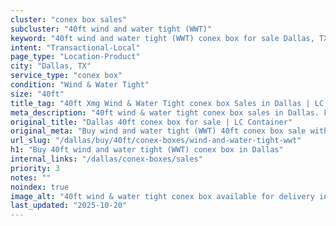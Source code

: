 ```yaml
---
cluster: "conex box sales"
subcluster: "40ft wind and water tight (WWT)"
keyword: "40ft wind and water tight (WWT) conex box for sale Dallas, TX"
intent: "Transactional-Local"
page_type: "Location-Product"
city: "Dallas, TX"
service_type: "conex box"
condition: "Wind & Water Tight"
size: "40ft"
title_tag: "40ft Xmg Wind & Water Tight conex box Sales in Dallas | LC Container"
meta_description: "40ft wind & water tight conex box sales in Dallas. Fast delivery, competitive pricing. Serving conex boxes area. Quote ID: HT4. Call (214) 524-4168 for your free quote today."
original_title: "Dallas 40ft conex box for sale | LC Container"
original_meta: "Buy wind and water tight (WWT) 40ft conex box sale with local delivery in Dallas, TX. LC Container — local Since 2003. Request a fast quote today."
url_slug: "/dallas/buy/40ft/conex-boxes/wind-and-water-tight-wwt"
h1: "Buy 40ft wind and water tight (WWT) conex box in Dallas"
internal_links: "/dallas/conex-boxes/sales"
priority: 3
notes: ""
noindex: true
image_alt: "40ft wind & water tight conex box available for delivery in Dallas"
last_updated: "2025-10-20"
---
```


<!-- TODO: Add unique city/inventory copy, images, and internal links here. -->
